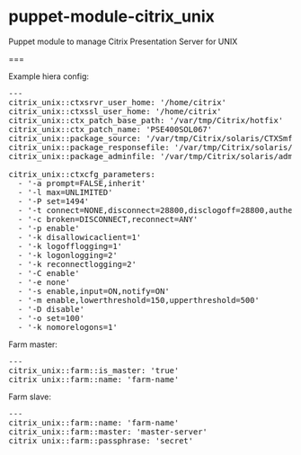 puppet-module-citrix_unix
=========================

Puppet module to manage Citrix Presentation Server for UNIX

===

Example hiera config:

<pre>
---
citrix_unix::ctxsrvr_user_home: '/home/citrix'
citrix_unix::ctxssl_user_home: '/home/citrix'
citrix_unix::ctx_patch_base_path: '/var/tmp/Citrix/hotfix'
citrix_unix::ctx_patch_name: 'PSE400SOL067'
citrix_unix::package_source: '/var/tmp/Citrix/solaris/CTXSmf'
citrix_unix::package_responsefile: '/var/tmp/Citrix/solaris/response'
citrix_unix::package_adminfile: '/var/tmp/Citrix/solaris/admin'

citrix_unix::ctxcfg_parameters:
  - '-a prompt=FALSE,inherit'
  - '-l max=UNLIMITED'
  - '-P set=1494'
  - '-t connect=NONE,disconnect=28800,disclogoff=28800,authentication=20,idle=7200,clientcheck=1200,clientresponse=600'
  - '-c broken=DISCONNECT,reconnect=ANY'
  - '-p enable'
  - '-k disallowicaclient=1'
  - '-k logofflogging=1'
  - '-k logonlogging=2'
  - '-k reconnectlogging=2'
  - '-C enable'
  - '-e none'
  - '-s enable,input=ON,notify=ON'
  - '-m enable,lowerthreshold=150,upperthreshold=500'
  - '-D disable'
  - '-o set=100'
  - '-k nomorelogons=1'
</pre>

Farm master:
<pre>
---
citrix_unix::farm::is_master: 'true'
citrix_unix::farm::name: 'farm-name'
</pre>

Farm slave:
<pre>
---
citrix_unix::farm::name: 'farm-name'
citrix_unix::farm::master: 'master-server'
citrix_unix::farm::passphrase: 'secret'
</pre>
